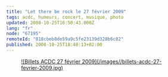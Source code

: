```yaml
---
title: "Let there be rock le 27 février 2009"
tags: acdc, humeurs, concert, musique, photo
updated: 2008-10-25T16:50:43.000Z
lang: "fr"
node: "67195"
remoteId: "818cbeb8de59a9c5fe23139d328b6c82"
published: 2008-10-25T18:48:13+02:00
---
```

<figure class="object-center"><a href="/images/billets-acdc-27-fevrier-2009.jpg">![Billets ACDC 27 février 2009](/images//billets-acdc-27-fevrier-2009.jpg)
</a></figure>

